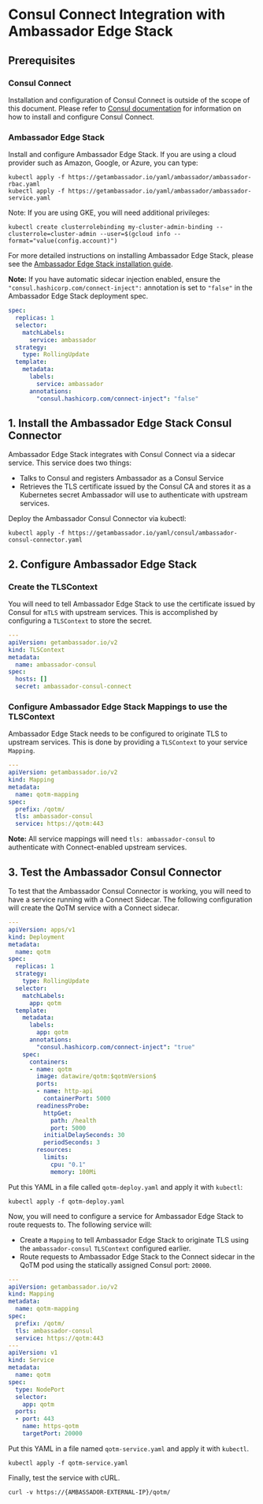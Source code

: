 # Consul Connect Integration with Ambassador Edge Stack

## Prerequisites

### Consul Connect

Installation and configuration of Consul Connect is outside of the scope of this document. Please refer to [Consul documentation](https://www.consul.io/docs/platform/k8s/index.html) for information on how to install and configure Consul Connect.

### Ambassador Edge Stack

Install and configure Ambassador Edge Stack. If you are using a cloud provider such as Amazon, Google, or Azure, you can type:

```
kubectl apply -f https://getambassador.io/yaml/ambassador/ambassador-rbac.yaml
kubectl apply -f https://getambassador.io/yaml/ambassador/ambassador-service.yaml
```

Note: If you are using GKE, you will need additional privileges:

```
kubectl create clusterrolebinding my-cluster-admin-binding --clusterrole=cluster-admin --user=$(gcloud info --format="value(config.account)")
```

For more detailed instructions on installing Ambassador Edge Stack, please see the [Ambassador Edge Stack installation guide](/user-guide/getting-started).

**Note:** If you have automatic sidecar injection enabled, ensure the `"consul.hashicorp.com/connect-inject":` annotation is set to `"false"` in the Ambassador Edge Stack deployment spec.

```yaml
spec:
  replicas: 1
  selector:
    matchLabels:
      service: ambassador
  strategy:
    type: RollingUpdate
  template:
    metadata:
      labels:
        service: ambassador
      annotations:
        "consul.hashicorp.com/connect-inject": "false"
```

## 1. Install the Ambassador Edge Stack Consul Connector



Ambassador Edge Stack integrates with Consul Connect via a sidecar service. This service does two things:

- Talks to Consul and registers Ambassador as a Consul Service
- Retrieves the TLS certificate issued by the Consul CA and stores it as a Kubernetes secret Ambassador will use to authenticate with upstream services.

Deploy the Ambassador Consul Connector via kubectl:

```
kubectl apply -f https://getambassador.io/yaml/consul/ambassador-consul-connector.yaml
```

## 2. Configure Ambassador Edge Stack

### Create the TLSContext

You will need to tell Ambassador Edge Stack to use the certificate issued by Consul for `mTLS` with upstream services. This is accomplished by configuring a `TLSContext` to store the secret.

  ```yaml
  ---
  apiVersion: getambassador.io/v2
  kind: TLSContext
  metadata:
    name: ambassador-consul
  spec:
    hosts: []
    secret: ambassador-consul-connect
  ```
  
### Configure Ambassador Edge Stack Mappings to use the TLSContext

Ambassador Edge Stack needs to be configured to originate TLS to upstream services. This is done by providing a `TLSContext` to your service `Mapping`.  

  ```yaml
  ---
  apiVersion: getambassador.io/v2
  kind: Mapping
  metadata:
    name: qotm-mapping
  spec:
    prefix: /qotm/
    tls: ambassador-consul
    service: https://qotm:443
  ```
  **Note:** All service mappings will need `tls: ambassador-consul` to authenticate with Connect-enabled upstream services.

## 3. Test the Ambassador Consul Connector

To test that the Ambassador Consul Connector is working, you will need to have a service running with a Connect Sidecar. The following configuration will create the QoTM service with a Connect sidecar.

```yaml
---
apiVersion: apps/v1
kind: Deployment
metadata:
  name: qotm
spec:
  replicas: 1
  strategy:
    type: RollingUpdate
  selector:
    matchLabels:
      app: qotm
  template:
    metadata:
      labels:
        app: qotm
      annotations:
        "consul.hashicorp.com/connect-inject": "true"
    spec:
      containers:
      - name: qotm
        image: datawire/qotm:$qotmVersion$
        ports:
        - name: http-api
          containerPort: 5000
        readinessProbe:
          httpGet:
            path: /health
            port: 5000
          initialDelaySeconds: 30
          periodSeconds: 3
        resources:
          limits:
            cpu: "0.1"
            memory: 100Mi
```
Put this YAML in a file called `qotm-deploy.yaml` and apply it with `kubectl`:

```
kubectl apply -f qotm-deploy.yaml
```

Now, you will need to configure a service for Ambassador Edge Stack to route requests to. The following service will:

- Create a `Mapping` to tell Ambassador Edge Stack to originate TLS using the `ambassador-consul` `TLSContext` configured earlier.
- Route requests to Ambassador Edge Stack to the Connect sidecar in the QoTM pod using the statically assigned Consul port: `20000`.

```yaml
---
apiVersion: getambassador.io/v2
kind: Mapping
metadata:
  name: qotm-mapping
spec:
  prefix: /qotm/
  tls: ambassador-consul
  service: https://qotm:443
---
apiVersion: v1
kind: Service
metadata:
  name: qotm
spec:
  type: NodePort
  selector:
    app: qotm
  ports:
  - port: 443
    name: https-qotm
    targetPort: 20000
```
Put this YAML in a file named `qotm-service.yaml` and apply it with `kubectl`.

```
kubectl apply -f qotm-service.yaml
```

Finally, test the service with cURL.

```
curl -v https://{AMBASSADOR-EXTERNAL-IP}/qotm/
```

